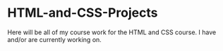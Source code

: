 # HTML-and-CSS-Projects
Here will be all of my course work for the HTML and CSS course. I have and/or are currently working on.
